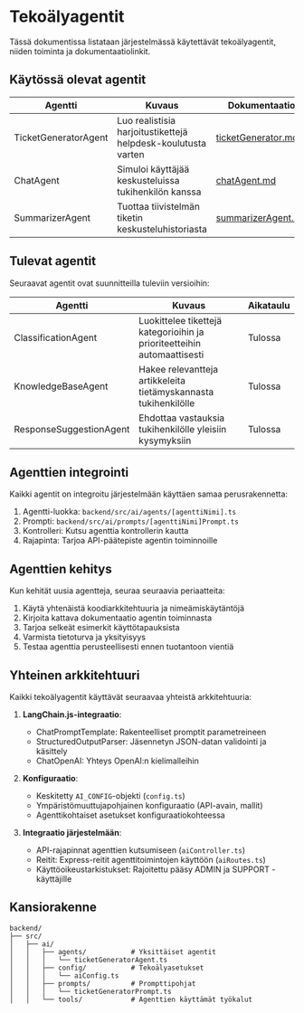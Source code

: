 # Tekoälyagentit

Tässä dokumentissa listataan järjestelmässä käytettävät tekoälyagentit, niiden toiminta ja dokumentaatiolinkit.

## Käytössä olevat agentit

| Agentti | Kuvaus | Dokumentaatio |
|---------|--------|---------------|
| TicketGeneratorAgent | Luo realistisia harjoitustikettejä helpdesk-koulutusta varten | [ticketGenerator.md](ticketGenerator.md) |
| ChatAgent | Simuloi käyttäjää keskusteluissa tukihenkilön kanssa | [chatAgent.md](chatAgent.md) |
| SummarizerAgent | Tuottaa tiivistelmän tiketin keskusteluhistoriasta | [summarizerAgent.md](summarizerAgent.md) |

## Tulevat agentit

Seuraavat agentit ovat suunnitteilla tuleviin versioihin:

| Agentti | Kuvaus | Aikataulu |
|---------|--------|-----------|
| ClassificationAgent | Luokittelee tikettejä kategorioihin ja prioriteetteihin automaattisesti | Tulossa |
| KnowledgeBaseAgent | Hakee relevantteja artikkeleita tietämyskannasta tukihenkilölle | Tulossa |
| ResponseSuggestionAgent | Ehdottaa vastauksia tukihenkilölle yleisiin kysymyksiin | Tulossa |

## Agenttien integrointi

Kaikki agentit on integroitu järjestelmään käyttäen samaa perusrakennetta:

1. Agentti-luokka: `backend/src/ai/agents/[agenttiNimi].ts`
2. Prompti: `backend/src/ai/prompts/[agenttiNimi]Prompt.ts`
3. Kontrolleri: Kutsu agenttia kontrollerin kautta
4. Rajapinta: Tarjoa API-päätepiste agentin toiminnoille

## Agenttien kehitys

Kun kehität uusia agentteja, seuraa seuraavia periaatteita:

1. Käytä yhtenäistä koodiarkkitehtuuria ja nimeämiskäytäntöjä
2. Kirjoita kattava dokumentaatio agentin toiminnasta
3. Tarjoa selkeät esimerkit käyttötapauksista
4. Varmista tietoturva ja yksityisyys
5. Testaa agenttia perusteellisesti ennen tuotantoon vientiä

## Yhteinen arkkitehtuuri

Kaikki tekoälyagentit käyttävät seuraavaa yhteistä arkkitehtuuria:

1. **LangChain.js-integraatio**:
   - ChatPromptTemplate: Rakenteelliset promptit parametreineen
   - StructuredOutputParser: Jäsennetyn JSON-datan validointi ja käsittely
   - ChatOpenAI: Yhteys OpenAI:n kielimalleihin

2. **Konfiguraatio**:
   - Keskitetty `AI_CONFIG`-objekti (`config.ts`)
   - Ympäristömuuttujapohjainen konfiguraatio (API-avain, mallit)
   - Agenttikohtaiset asetukset konfiguraatiokohteessa

3. **Integraatio järjestelmään**:
   - API-rajapinnat agenttien kutsumiseen (`aiController.ts`)
   - Reitit: Express-reitit agenttitoimintojen käyttöön (`aiRoutes.ts`)
   - Käyttöoikeustarkistukset: Rajoitettu pääsy ADMIN ja SUPPORT -käyttäjille

## Kansiorakenne

```
backend/
├── src/
│   ├── ai/
│   │   ├── agents/           # Yksittäiset agentit
│   │   │   └── ticketGeneratorAgent.ts
│   │   ├── config/           # Tekoälyasetukset
│   │   │   └── aiConfig.ts
│   │   ├── prompts/          # Prompttipohjat
│   │   │   └── ticketGeneratorPrompt.ts
│   │   └── tools/            # Agenttien käyttämät työkalut
```
